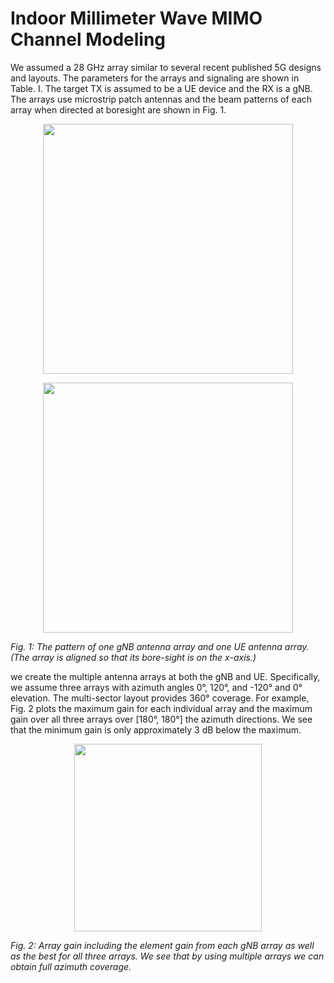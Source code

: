 # Indoor Millimeter Wave MIMO Channel Modeling
We assumed a 28 GHz array similar to several recent
published 5G designs and layouts. The parameters
for the arrays and signaling are shown in Table. I.
The target
TX is assumed to be a UE device and the RX is a gNB. The
arrays use microstrip patch antennas and the beam patterns of
each array when directed at boresight are shown in Fig. 1.
<p align="center">
  <img src="https://github.com/nyu-wireless/mmwRobotNav/blob/main/figs/table_1.jpg" width="400">
</p>
<p align="center">
  <img src="https://github.com/nyu-wireless/mmwRobotNav/blob/main/figs/ant_array_pattern.png" width="400">
  
  <em>Fig. 1: The pattern of one gNB antenna array and one UE antenna
array. (The array is aligned so that its bore-sight is on the x-axis.)</em>
</p>

we create the multiple antenna arrays at both
the gNB and UE. Specifically, we assume three arrays with
azimuth angles 0°, 120°, and -120° and 0° elevation. The
multi-sector layout provides 360° coverage. For example,
Fig. 2 plots the maximum gain for each individual array and
the maximum gain over all three arrays over [180°, 180°]
the azimuth directions. We see that the minimum gain is only
approximately 3 dB below the maximum.

<p align="center">
  <img src="https://github.com/nyu-wireless/mmwRobotNav/blob/main/figs/array_coverage-gain.jpg" width="300">
  
  <em>Fig. 2: Array gain including the element gain from each gNB array
as well as the best for all three arrays. We see that by using multiple
arrays we can obtain full azimuth coverage.</em>
</p>
